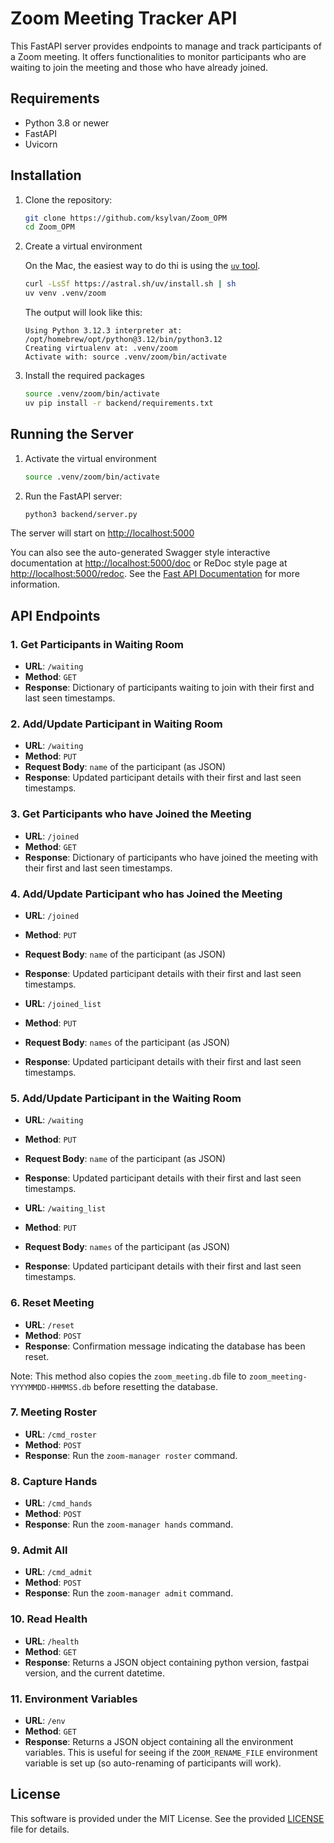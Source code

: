 # Zoom Meeting Tracker API

This FastAPI server provides endpoints to manage and track participants of a Zoom meeting. It offers functionalities to monitor participants who are waiting to join the meeting and those who have already joined.

## Requirements

- Python 3.8 or newer
- FastAPI
- Uvicorn

## Installation

1. Clone the repository:

   ```bash
   git clone https://github.com/ksylvan/Zoom_OPM
   cd Zoom_OPM
   ```

2. Create a virtual environment

   On the Mac, the easiest way to do thi is using the [`uv` tool][uv].

   ```bash
   curl -LsSf https://astral.sh/uv/install.sh | sh
   uv venv .venv/zoom
   ```

   The output will look like this:

   ```text
   Using Python 3.12.3 interpreter at: /opt/homebrew/opt/python@3.12/bin/python3.12
   Creating virtualenv at: .venv/zoom
   Activate with: source .venv/zoom/bin/activate
   ```

3. Install the required packages

   ```bash
   source .venv/zoom/bin/activate
   uv pip install -r backend/requirements.txt
   ```

## Running the Server

1. Activate the virtual environment

   ```bash
   source .venv/zoom/bin/activate
   ```

2. Run the FastAPI server:

   ```bash
   python3 backend/server.py
   ```

The server will start on <http://localhost:5000>

You can also see the auto-generated Swagger style interactive documentation at
[http://localhost:5000/doc][fastapi-swagger] or ReDoc style page at [http://localhost:5000/redoc][fastapi-redoc].
See the [Fast API Documentation][fastapi-docs] for more information.

## API Endpoints

### 1. Get Participants in Waiting Room

- **URL**: `/waiting`
- **Method**: `GET`
- **Response**: Dictionary of participants waiting to join with their first and last seen timestamps.

### 2. Add/Update Participant in Waiting Room

- **URL**: `/waiting`
- **Method**: `PUT`
- **Request Body**: `name` of the participant (as JSON)
- **Response**: Updated participant details with their first and last seen timestamps.

### 3. Get Participants who have Joined the Meeting

- **URL**: `/joined`
- **Method**: `GET`
- **Response**: Dictionary of participants who have joined the meeting with their first and last seen timestamps.

### 4. Add/Update Participant who has Joined the Meeting

- **URL**: `/joined`
- **Method**: `PUT`
- **Request Body**: `name` of the participant (as JSON)
- **Response**: Updated participant details with their first and last seen timestamps.

- **URL**: `/joined_list`
- **Method**: `PUT`
- **Request Body**: `names` of the participant (as JSON)
- **Response**: Updated participant details with their first and last seen timestamps.

### 5. Add/Update Participant in the Waiting Room

- **URL**: `/waiting`
- **Method**: `PUT`
- **Request Body**: `name` of the participant (as JSON)
- **Response**: Updated participant details with their first and last seen timestamps.

- **URL**: `/waiting_list`
- **Method**: `PUT`
- **Request Body**: `names` of the participant (as JSON)
- **Response**: Updated participant details with their first and last seen timestamps.

### 6. Reset Meeting

- **URL**: `/reset`
- **Method**: `POST`
- **Response**: Confirmation message indicating the database has been reset.

Note: This method also copies the `zoom_meeting.db` file to `zoom_meeting-YYYYMMDD-HHMMSS.db`
before resetting the database.

### 7. Meeting Roster

- **URL**: `/cmd_roster`
- **Method**: `POST`
- **Response**: Run the `zoom-manager roster` command.

### 8. Capture Hands

- **URL**: `/cmd_hands`
- **Method**: `POST`
- **Response**: Run the `zoom-manager hands` command.

### 9. Admit All

- **URL**: `/cmd_admit`
- **Method**: `POST`
- **Response**: Run the `zoom-manager admit` command.

### 10. Read Health

- **URL**: `/health`
- **Method**: `GET`
- **Response**: Returns a JSON object containing python version, fastpai version, and the current datetime.

### 11. Environment Variables

- **URL**: `/env`
- **Method**: `GET`
- **Response**: Returns a JSON object containing all the environment variables. This is useful for seeing if
  the `ZOOM_RENAME_FILE` environment variable is set up (so auto-renaming of participants will work).

## License

This software is provided under the MIT License. See the provided [LICENSE](../LICENSE) file for details.

[fastapi-swagger]: http://localhost:5000/docs
[fastapi-redoc]: http://localhost:5000/redoc
[fastapi-docs]: https://fastapi.tiangolo.com/#interactive-api-docs
[uv]: https://github.com/astral-sh/uv
